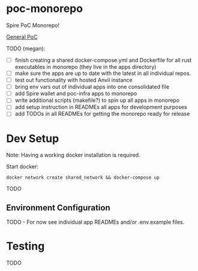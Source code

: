 # poc-monorepo
Spire PoC Monorepo!

[General PoC](https://www.notion.so/spirelabs/Spire-PoC-Infrastructure-9caebb8915f24a1fba9caf1365b05737)


TODO (megan): 
- [ ] finish creating a shared docker-compose.yml and Dockerfile for all rust executables in monorepo (they live in the apps directory)
- [ ] make sure the apps are up to date with the latest in all individual repos.
- [ ] test out functionality with hosted Anvil instance
- [ ] bring env vars out of individual apps into one consolidated file
- [ ] add Spire wallet and poc-infra apps to monorepo
- [ ] write additional scripts (makefile?) to spin up all apps in monorepo
- [ ] add setup instruction in READMEs all apps for development purposes
- [ ] add TODOs in all READMEs for getting the monorepo ready for release

# Dev Setup

Note: Having a working docker installation is required.

Start docker:
```shell
docker network create shared_network && docker-compose up
```

TODO


## Environment Configuration

TODO - For now see individual app READMEs and/or .env.example files.

# Testing

TODO
